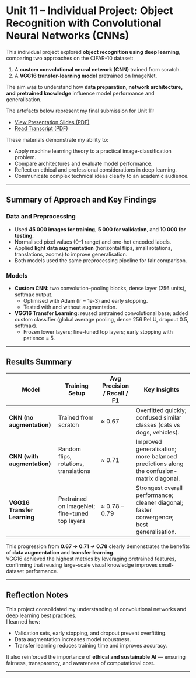 # Unit 11 – Individual Project: Object Recognition with Convolutional Neural Networks (CNNs)

This individual project explored **object recognition using deep learning**, comparing two approaches on the CIFAR-10 dataset:  
1. A **custom convolutional neural network (CNN)** trained from scratch.  
2. A **VGG16 transfer-learning model** pretrained on ImageNet.  

The aim was to understand how **data preparation, network architecture, and pretrained knowledge** influence model performance and generalisation.

The artefacts below represent my final submission for Unit 11:

- [View Presentation Slides (PDF)](presentation.pdf)  
- [Read Transcript (PDF)](transcript.pdf)

These materials demonstrate my ability to:
- Apply machine learning theory to a practical image-classification problem.  
- Compare architectures and evaluate model performance.  
- Reflect on ethical and professional considerations in deep learning.  
- Communicate complex technical ideas clearly to an academic audience.

---

## Summary of Approach and Key Findings

### Data and Preprocessing
- Used **45 000 images for training**, **5 000 for validation**, and **10 000 for testing**.  
- Normalised pixel values (0–1 range) and one-hot encoded labels.  
- Applied **light data augmentation** (horizontal flips, small rotations, translations, zooms) to improve generalisation.  
- Both models used the same preprocessing pipeline for fair comparison.

### Models
- **Custom CNN:** two convolution–pooling blocks, dense layer (256 units), softmax output.  
  - Optimised with Adam (lr = 1e-3) and early stopping.  
  - Tested with and without augmentation.  
- **VGG16 Transfer Learning:** reused pretrained convolutional base; added custom classifier (global average pooling, dense 256 ReLU, dropout 0.5, softmax).  
  - Frozen lower layers; fine-tuned top layers; early stopping with patience = 5.

---

## Results Summary

| Model | Training Setup | Avg Precision / Recall / F1 | Key Insights |
|--------|----------------|-----------------------------|---------------|
| **CNN (no augmentation)** | Trained from scratch | ≈ 0.67 | Overfitted quickly; confused similar classes (cats vs dogs, vehicles). |
| **CNN (with augmentation)** | Random flips, rotations, translations | ≈ 0.71 | Improved generalisation; more balanced predictions along the confusion-matrix diagonal. |
| **VGG16 Transfer Learning** | Pretrained on ImageNet; fine-tuned top layers | ≈ 0.78 – 0.79 | Strongest overall performance; cleaner diagonal; faster convergence; best generalisation. |

This progression from **0.67 → 0.71 → 0.78** clearly demonstrates the benefits of **data augmentation** and **transfer learning**.  
VGG16 achieved the highest metrics by leveraging pretrained features, confirming that reusing large-scale visual knowledge improves small-dataset performance.

---

## Reflection Notes

This project consolidated my understanding of convolutional networks and deep learning best practices.  
I learned how:
- Validation sets, early stopping, and dropout prevent overfitting.  
- Data augmentation increases model robustness.  
- Transfer learning reduces training time and improves accuracy.  

It also reinforced the importance of **ethical and sustainable AI** — ensuring fairness, transparency, and awareness of computational cost.

---
